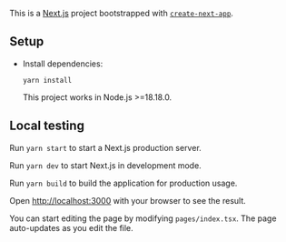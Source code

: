 This is a [Next.js](https://nextjs.org/) project bootstrapped with [`create-next-app`](https://github.com/vercel/next.js/tree/canary/packages/create-next-app).

## Setup

- Install dependencies:

  ```shell
  yarn install
  ```
  This project works in Node.js >=18.18.0.

## Local testing

Run `yarn start` to start a Next.js production server.

Run `yarn dev`  to start Next.js in development mode.

Run `yarn build` to build the application for production usage.

Open [http://localhost:3000](http://localhost:3000) with your browser to see the result.

You can start editing the page by modifying `pages/index.tsx`. The page auto-updates as you edit the file.
